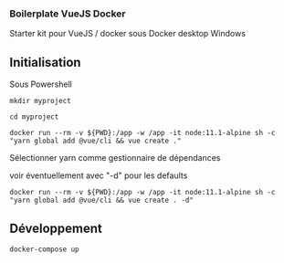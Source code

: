 ### Boilerplate VueJS Docker
Starter kit pour VueJS / docker sous Docker desktop Windows

## Initialisation

Sous Powershell

```
mkdir myproject

cd myproject

docker run --rm -v ${PWD}:/app -w /app -it node:11.1-alpine sh -c "yarn global add @vue/cli && vue create ."
```


Sélectionner yarn comme gestionnaire de dépendances

voir éventuellement avec "-d" pour les defaults
```
docker run --rm -v ${PWD}:/app -w /app -it node:11.1-alpine sh -c "yarn global add @vue/cli && vue create . -d"
```

## Développement

```
docker-compose up
```

